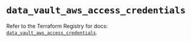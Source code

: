 # `data_vault_aws_access_credentials`

Refer to the Terraform Registry for docs: [`data_vault_aws_access_credentials`](https://registry.terraform.io/providers/hashicorp/vault/5.1.0/docs/data-sources/aws_access_credentials).
